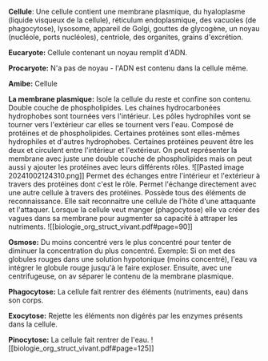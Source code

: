 **Cellule**: 
	Une cellule contient une membrane plasmique, du hyaloplasme (liquide visqueux de la cellule), réticulum endoplasmique, des vacuoles (de phagocytose), lysosome, appareil de Golgi, gouttes de glycogène, un noyau (nucléole, ports nucléoles), centriole, des organites, grains d'excrétion.

**Eucaryote:**
	Cellule contenant un noyau remplit d'ADN. 

**Procaryote:** 
	N'a pas de noyau - l'ADN est contenu dans la cellule même.

**Amibe:**
	Cellule

**La membrane plasmique:**
	Isole la cellule du reste et confine son contenu. Double couche de phospholipides. Les chaines hydrocarbonées hydrophobes sont tournées vers l'intérieur. Les pôles hydrophiles vont se tourner vers l'extérieur car elles se tournent vers l'eau. 
	Composé de protéines et de phospholipides. Certaines protéines sont elles-mêmes hydrophiles et d'autres hydrophobes. Certaines protéines peuvent être les deux et circulent entre l'intérieur et l'extérieur. 
	On peut représenter la membrane avec juste une double couche de phospholipides mais on peut aussi y ajouter les protéines avec leurs différents rôles.
	![[Pasted image 20241002124310.png]]
	Permet des échanges entre l'intérieur et l'extérieur à travers des protéines dont c'est le rôle.
	Permet l'échange directement avec une autre cellule à travers des protéines.
	Possède tous des éléments de reconnaissance. Elle sait reconnaitre une cellule de l'hôte d'une attaquante et l'attaquer.
	Lorsque la cellule veut manger (phagocytose) elle va créer des vagues dans sa membrane pour augmenter sa capacité à attraper les nutriments. 
	![[biologie_org_struct_vivant.pdf#page=90]]

**Osmose:**
	Du moins concentré vers le plus concentré pour tenter de diminuer la concentration du plus concentré.
	Exemple: Si on met des globules rouges dans une solution hypotonique (moins concentré), l'eau va intégrer le globule rouge jusqu'à le faire exploser. Ensuite, avec une centrifugeuse, on av séparer le contenu de la membrane plasmique.

**Phagocytose:**
	La cellule fait rentrer des éléments (nutriments, eau) dans son corps.

**Exocytose:**
	Rejette les éléments non digérés par les enzymes présents dans la cellule.

**Pinocytose:**
	La cellule fait rentrer de l'eau.
	![[biologie_org_struct_vivant.pdf#page=125]]





